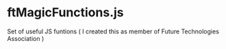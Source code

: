 # ftMagicFunctions.js
Set of useful JS funtions ( I created this as member of Future Technologies Association )
